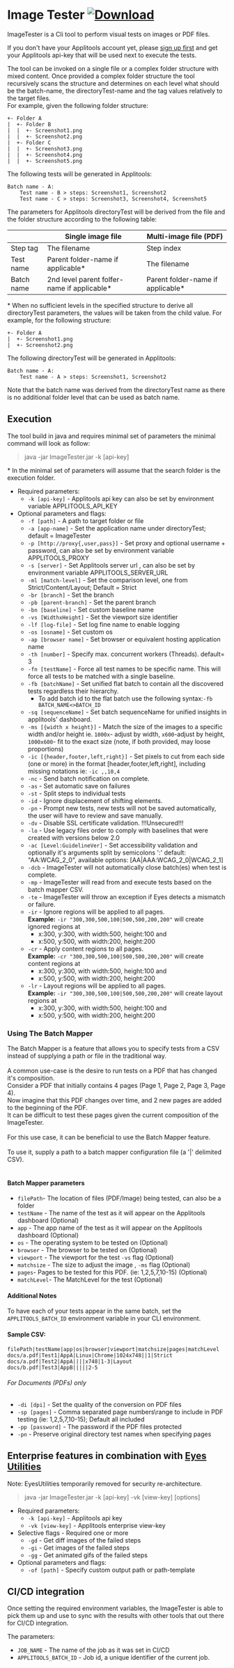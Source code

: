 # Image Tester [ ![Download](https://img.shields.io/github/v/tag/applitools/ImageTester?label=Download&style=plastic) ](https://github.com/applitools/ImageTester/releases/latest)

ImageTester is a Cli tool to perform visual tests on images or PDF files. 

If you don't have your Applitools account yet, 
please [sign up first]("https://applitools.com/sign-up/") 
and get your Applitools api-key that will be used next to execute the tests.

The tool can be invoked on a single file or a complex folder structure with mixed content.
Once provided a complex folder structure the tool recursively scans the structure and determines on each level what should be the batch-name, 
the directoryTest-name and the tag values relatively to the target files.  
For example, given the following folder structure:
```
+- Folder A  
|  +- Folder B
|  |  +- Screenshot1.png
|  |  +- Screenshot2.png
|  +- Folder C
|  |  +- Screenshot3.png
|  |  +- Screenshot4.png
|  |  +- Screenshot5.png
```
The following tests will be generated in Applitools:
```
Batch name - A:
    Test name - B > steps: Screenshot1, Screenshot2
    Test name - C > steps: Screenshot3, Screenshot4, Screenshot5
```

The parameters for Applitools directoryTest will be derived from the file and the folder structure according to the following table:

|            | Single image file                           | Multi-image file (PDF)            | 
|------------|---------------------------------------------|-----------------------------------|
| Step tag   | The filename                                | Step index                        |
| Test name  | Parent folder-name if applicable*           | The filename                      |
| Batch name | 2nd level parent folfer-name if applicable* | Parent folder-name if applicable* |

\* When no sufficient levels in the specified structure to derive all directoryTest parameters, the values will be taken from the child value.
For example, for the following structure:
```
+- Folder A
|  +- Screenshot1.png
|  +- Screenshot2.png

```
The following directoryTest will be generated in Applitools:
```
Batch name - A:
    Test name - A > steps: Screenshot1, Screenshot2
```
Note that the batch name was derived from the directoryTest name as there is no additional 
folder level that can be used as batch name.

## Execution
The tool build in java and requires minimal set of parameters the minimal command will look as follow:

>java -jar ImageTester.jar -k [api-key]

\* In the minimal set of parameters will assume that the search folder is the execution folder.

+ Required parameters:
    + `-k [api-key]` - Applitools api key can also be set by environment variable APPLITOOLS_API_KEY
+ Optional parameters and flags:
    + `-f [path]` - A path to target folder or file
    + `-a [app-name]` - Set the application name under directoryTest; default = ImageTester
    + `-p [http://proxy{,user,pass}]` - Set proxy and optional username + password, can also be set by environment variable APPLITOOLS_PROXY
    + `-s [server]` - Set Applitools server url , can also be set by environment variable APPLITOOLS_SERVER_URL
    + `-ml [match-level]` - Set the comparison level, one from Strict/Content/Layout; Default = Strict
    + `-br [branch]` - Set the branch
    + `-pb [parent-branch]` - Set the parent branch
    + `-bn [baseline]` - Set custom baseline name
    + `-vs [WidthxHeight]` - Set the viewport size identifier
    + `-lf [log-file]` - Set log fine name to enable logging
    + `-os [osname]` - Set custom os
    + `-ap [browser name]` - Set browser or equivalent hosting application name
    + `-th [number]` - Specify max. concurrent workers (Threads). default= 3
    + `-fn [testName]` - Force all test names to be specific name. This will force all tests to be matched with a single baseline.
    + `-fb [batchName]` - Set unified flat batch to contain all the discovered tests regardless their hierarchy.
      + To add batch id to the flat batch use the following syntax:`-fb BATCH_NAME<>BATCH_ID`
    + `-sq [sequenceName]` - Set batch sequenceName for unified insights in applitools' dashboard.
    + `-ms [{width x height}]` - Match the size of the images to a specific width and/or height ie. `1000x`- adjust by width, `x600`-adjust by height, `1000x600`- fit to the exact size (note, if both provided, may loose proportions)
    + `-ic [{header,footer,left,right}]` - Set pixels to cut from each side (one or more) in the format [header,footer,left,right], including missing notations ie: `-ic ,,10,4`
    + `-nc` - Send batch notification on complete.
    + `-as` - Set automatic save on failures
    + `-st` - Split steps to individual tests
    + `-id` - Ignore displacement of shifting elements.
    + `-pn` - Prompt new tests, new tests will not be saved automatically, the user will have to review and save manually.
    + `-dv` - Disable SSL certificate validation. !!!Unsecured!!!
    + `-lo` - Use legacy files order to comply with baselines that were created with versions below 2.0
    + `-ac [Level:GuidelineVer]` - Set accessibility validation and optionally it's arguments split by semicolons ':' default: "AA:WCAG_2_0", available options: [AA|AAA:WCAG_2_0|WCAG_2_1]
    + `-dcb` - ImageTester will not automatically close batch(es) when test is complete.
    + `-mp` - ImageTester will read from and execute tests based on the batch mapper CSV.
    + `-te` - ImageTester will throw an exception if Eyes detects a mismatch or failure. <br>
    + `-ir` - Ignore regions will be applied to all pages. <br>
      **Example:** `-ir "300,300,500,100|500,500,200,200"` will create ignored regions at <br> 
      + x:300, y:300, with width:500, height:100 and <br>
      + x:500, y:500, with width:200, height:200 <br>
    + `-cr` - Apply content regions to all pages. <br>
      **Example:** `-cr "300,300,500,100|500,500,200,200"` will create content regions at <br>
      + x:300, y:300, with width:500, height:100 and <br>
      + x:500, y:500, with width:200, height:200 <br>
    + `-lr` - Layout regions will be applied to all pages. <br>
      **Example:** `-ir "300,300,500,100|500,500,200,200"` will create layout regions at <br>
      + x:300, y:300, with width:500, height:100 and <br>
      + x:500, y:500, with width:200, height:200 <br>

### Using The Batch Mapper
The Batch Mapper is a feature that allows you to specify tests from a CSV instead of supplying a path or file in the traditional way.
<br><br>
A common use-case is the desire to run tests on a PDF that has changed it's composition.<br>
Consider a PDF that initially contains 4 pages (Page 1, Page 2, Page 3, Page 4).<br>
Now imagine that this PDF changes over time, and 2 new pages are added to the beginning of the PDF.<br>
It can be difficult to test these pages given the current composition of the ImageTester. 
<br><br>
For this use case, it can be beneficial to use the Batch Mapper feature. 
<br><br>
To use it, supply a path to a batch mapper configuration file (a '|' delimited CSV).
<br><br>
#### Batch Mapper parameters
- `filePath`- The location of files (PDF/Image) being tested, can also be a folder
- `testName` - The name of the test as it will appear on the Applitools dashboard (Optional)
- `app` - The app name of the test as it will appear on the Applitools dashboard (Optional)
- `os` - The operating system to be tested on (Optional)
- `browser` - The browser to be tested on (Optional)
- `viewport` - The viewport for the test `-vs` flag (Optional)
- `matchsize` - The size to adjust the image , `-ms` flag (Optional)
- `pages`- Pages to be tested for this PDF. (ie: 1,2,5,7,10-15) (Optional)
- `matchLevel`- The MatchLevel for the test (Optional)
#### Additional Notes
To have each of your tests appear in the same batch, set the `APPLITOOLS_BATCH_ID` environment variable in your CLI environment. 

#### Sample CSV:
```
filePath|testName|app|os|browser|viewport|matchsize|pages|matchLevel
docs/a.pdf|Test1|AppA|Linux|Chrome|1024x748||1|Strict
docs/a.pdf|Test2|AppA||||x748|1-3|Layout
docs/b.pdf|Test3|AppB|||||2-5
```

###### For Documents (PDFs) only
+ `-di [dpi]` - Set the quality of the conversion on PDF files
+ `-sp [pages]` - Comma separated page numbers\range to include in PDF testing (ie: 1,2,5,7,10-15); Default all included
+ `-pp [password]` - The password if the PDF files protected
+ `-pn` - Preserve original directory test names when specifying pages

## Enterprise features in combination with [Eyes Utilities](https://github.com/yanirta/EyesUtilities)
Note: EyesUtilities temporarily removed for security re-architecture.

>java -jar ImageTester.jar -k [api-key] -vk [view-key] [options]
+ Required parameters:
    + `-k [api-key]` - Applitools api key
    + `-vk [view-key]` - Applitools enterprise view-key
+ Selective flags - Required one or more
    + `-gd` - Get diff images of the failed steps
    + `-gi` - Get images of the failed steps
    + `-gg` - Get animated gifs of the failed steps
+ Optional parameters and flags:
    + `-of [path]` - Specify custom output path or path-template
    
## CI/CD integration
Once setting the required environment variables, the ImageTester is able to pick them up and use to sync with the results
with other tools that out there for CI/CD integration.

The parameters:
+ `JOB_NAME` - The name of the job as it was set in CI/CD
+ `APPLITOOLS_BATCH_ID` - Job id, a unique identifier of the current job.
